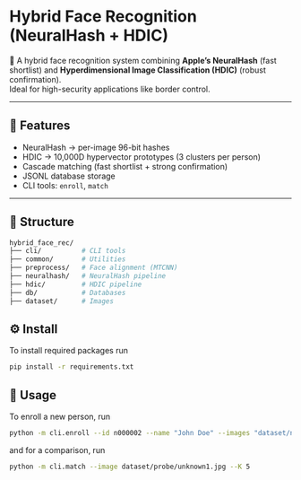 # Hybrid Face Recognition (NeuralHash + HDIC)

🚀 A hybrid face recognition system combining **Apple’s NeuralHash** (fast shortlist) and **Hyperdimensional Image Classification (HDIC)** (robust confirmation).  
Ideal for high-security applications like border control.

---

## 🔑 Features

- NeuralHash → per-image 96-bit hashes
- HDIC → 10,000D hypervector prototypes (3 clusters per person)
- Cascade matching (fast shortlist + strong confirmation)
- JSONL database storage
- CLI tools: `enroll`, `match`

---

## 📂 Structure

```bash
hybrid_face_rec/
├── cli/          # CLI tools
├── common/       # Utilities
├── preprocess/   # Face alignment (MTCNN)
├── neuralhash/   # NeuralHash pipeline
├── hdic/         # HDIC pipeline
├── db/           # Databases
├── dataset/      # Images
```

## ⚙️ Install

To install required packages run

```bash
pip install -r requirements.txt
```

## 📝 Usage

To enroll a new person, run

```bash
python -m cli.enroll --id n000002 --name "John Doe" --images "dataset/n000002"
```

and for a comparison, run

```bash
python -m cli.match --image dataset/probe/unknown1.jpg --K 5
```
